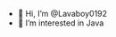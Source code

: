- 👋 Hi, I’m @Lavaboy0192
- 👀 I’m interested in Java

<!---
Lavaboy0192/Lavaboy0192 is a ✨ special ✨ repository because its `README.md` (this file) appears on your GitHub profile.
You can click the Preview link to take a look at your changes.
--->
